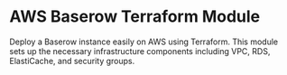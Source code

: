 # AWS Baserow Terraform Module

Deploy a Baserow instance easily on AWS using Terraform. This module sets up the necessary infrastructure components including VPC, RDS, ElastiCache, and security groups.
